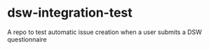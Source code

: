 # dsw-integration-test
A repo to test automatic issue creation when a user submits a DSW questionnaire
